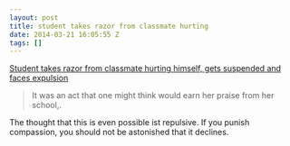 ```yaml
---
layout: post
title: student takes razor from classmate hurting
date: 2014-03-21 16:05:55 Z
tags: []
---
```

[Student takes razor from classmate hurting himself, gets suspended and faces expulsion](http://news.yahoo.com/blogs/oddnews/student-takes-razor-from-classmate-hurting-himself--gets-suspended-and-faces-expulsion-193644442.html?soc\_src=copy)

> It was an act that one might think would earn her praise from her school,.

The thought that this is even possible ist repulsive. If you punish compassion, you should not be astonished that it declines.

